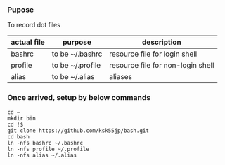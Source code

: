 ### Pupose
To record dot files 


actual file|purpose|description
-----------|-------|-------------
bashrc | to be ~/.bashrc | resource file for login shell
profile | to be ~/.profile | resource file for non-login shell
alias | to be ~/.alias | aliases


### Once arrived, setup by below commands
```
cd ~
mkdir bin
cd !$
git clone https://github.com/ksk55jp/bash.git
cd bash
ln -nfs bashrc ~/.bashrc
ln -nfs profile ~/.profile
ln -nfs alias ~/.alias
```
